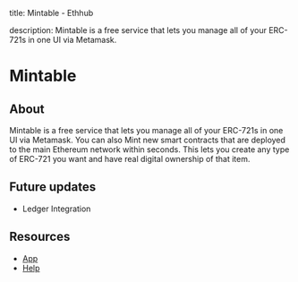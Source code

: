 title: Mintable - Ethhub

description: Mintable is a free service that lets you manage all of your ERC-721s in one UI via Metamask.

# Mintable

## About

Mintable is a free service that lets you manage all of your ERC-721s in one UI via Metamask. You can also Mint new smart contracts that are deployed to the main Ethereum network within seconds. This lets you create any type of ERC-721 you want and have real digital ownership of that item.

## Future updates

* Ledger Integration

## Resources

* [App](https://mintable.app/)
* [Help](https://mintable.app/help)

